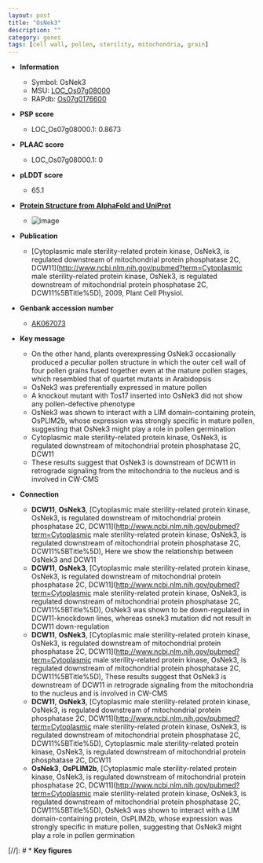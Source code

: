 ```yaml
---
layout: post
title: "OsNek3"
description: ""
category: genes
tags: [cell wall, pollen, sterility, mitochondria, grain]
---
```


* **Information**  
    + Symbol: OsNek3  
    + MSU: [LOC_Os07g08000](http://rice.plantbiology.msu.edu/cgi-bin/ORF_infopage.cgi?orf=LOC_Os07g08000)  
    + RAPdb: [Os07g0176600](http://rapdb.dna.affrc.go.jp/viewer/gbrowse_details/irgsp1?name=Os07g0176600)  

* **PSP score**  
    + LOC_Os07g08000.1: 0.8673 

* **PLAAC score**  
    + LOC_Os07g08000.1: 0 

* **pLDDT score**
    + 65.1

* **[Protein Structure from AlphaFold and UniProt](https://www.uniprot.org/uniprotkb/Q6ZEZ5/entry#structure)**
    + ![image](https://ricepsp.github.io/images/Q6/AF-Q6ZEZ5-F1.png)

* **Publication**  
    + [Cytoplasmic male sterility-related protein kinase, OsNek3, is regulated downstream of mitochondrial protein phosphatase 2C, DCW11](http://www.ncbi.nlm.nih.gov/pubmed?term=Cytoplasmic male sterility-related protein kinase, OsNek3, is regulated downstream of mitochondrial protein phosphatase 2C, DCW11%5BTitle%5D), 2009, Plant Cell Physiol.

* **Genbank accession number**  
    + [AK067073](http://www.ncbi.nlm.nih.gov/nuccore/AK067073)

* **Key message**  
    + On the other hand, plants overexpressing OsNek3 occasionally produced a peculiar pollen structure in which the outer cell wall of four pollen grains fused together even at the mature pollen stages, which resembled that of quartet mutants in Arabidopsis
    + OsNek3 was preferentially expressed in mature pollen
    + A knockout mutant with Tos17 inserted into OsNek3 did not show any pollen-defective phenotype
    + OsNek3 was shown to interact with a LIM domain-containing protein, OsPLIM2b, whose expression was strongly specific in mature pollen, suggesting that OsNek3 might play a role in pollen germination
    + Cytoplasmic male sterility-related protein kinase, OsNek3, is regulated downstream of mitochondrial protein phosphatase 2C, DCW11
    + These results suggest that OsNek3 is downstream of DCW11 in retrograde signaling from the mitochondria to the nucleus and is involved in CW-CMS

* **Connection**  
    + __DCW11__, __OsNek3__, [Cytoplasmic male sterility-related protein kinase, OsNek3, is regulated downstream of mitochondrial protein phosphatase 2C, DCW11](http://www.ncbi.nlm.nih.gov/pubmed?term=Cytoplasmic male sterility-related protein kinase, OsNek3, is regulated downstream of mitochondrial protein phosphatase 2C, DCW11%5BTitle%5D), Here we show the relationship between OsNek3 and DCW11
    + __DCW11__, __OsNek3__, [Cytoplasmic male sterility-related protein kinase, OsNek3, is regulated downstream of mitochondrial protein phosphatase 2C, DCW11](http://www.ncbi.nlm.nih.gov/pubmed?term=Cytoplasmic male sterility-related protein kinase, OsNek3, is regulated downstream of mitochondrial protein phosphatase 2C, DCW11%5BTitle%5D), OsNek3 was shown to be down-regulated in DCW11-knockdown lines, whereas osnek3 mutation did not result in DCW11 down-regulation
    + __DCW11__, __OsNek3__, [Cytoplasmic male sterility-related protein kinase, OsNek3, is regulated downstream of mitochondrial protein phosphatase 2C, DCW11](http://www.ncbi.nlm.nih.gov/pubmed?term=Cytoplasmic male sterility-related protein kinase, OsNek3, is regulated downstream of mitochondrial protein phosphatase 2C, DCW11%5BTitle%5D), These results suggest that OsNek3 is downstream of DCW11 in retrograde signaling from the mitochondria to the nucleus and is involved in CW-CMS
    + __DCW11__, __OsNek3__, [Cytoplasmic male sterility-related protein kinase, OsNek3, is regulated downstream of mitochondrial protein phosphatase 2C, DCW11](http://www.ncbi.nlm.nih.gov/pubmed?term=Cytoplasmic male sterility-related protein kinase, OsNek3, is regulated downstream of mitochondrial protein phosphatase 2C, DCW11%5BTitle%5D), Cytoplasmic male sterility-related protein kinase, OsNek3, is regulated downstream of mitochondrial protein phosphatase 2C, DCW11
    + __OsNek3__, __OsPLIM2b__, [Cytoplasmic male sterility-related protein kinase, OsNek3, is regulated downstream of mitochondrial protein phosphatase 2C, DCW11](http://www.ncbi.nlm.nih.gov/pubmed?term=Cytoplasmic male sterility-related protein kinase, OsNek3, is regulated downstream of mitochondrial protein phosphatase 2C, DCW11%5BTitle%5D), OsNek3 was shown to interact with a LIM domain-containing protein, OsPLIM2b, whose expression was strongly specific in mature pollen, suggesting that OsNek3 might play a role in pollen germination

[//]: # * **Key figures**  


